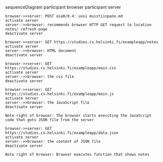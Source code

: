 sequenceDiagram
    participant browser
    participant server

    browser->>server: POST osa0/0.4: uusi muistiinpano.md
    activate server
    server-->>browser: recommends browser HTTP GET request to location notes/ refresh page
    deactivate server

    browser->>server: GET https://studies.cs.helsinki.fi/exampleapp/notes
    activate server
    server-->>browser: HTML document
    deactivate server

    browser->>server: GET https://studies.cs.helsinki.fi/exampleapp/main.css
    activate server
    server-->>browser: the css file
    deactivate server

    browser->>server: GET https://studies.cs.helsinki.fi/exampleapp/main.js
    activate server
    server-->>browser: the JavaScript file
    deactivate server

    Note right of browser: The browser starts executing the JavaScript code that gets JSON file from the server

    browser->>server: GET https://studies.cs.helsinki.fi/exampleapp/data.json
    activate server
    server-->>browser: the content of JSON file
    deactivate server 

    Note right of browser: Browser executes function that shows notes
